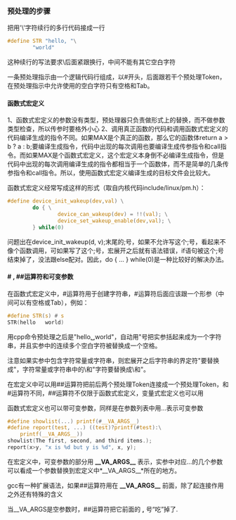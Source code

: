 ### 预处理的步骤
把用'\\'字符续行的多行代码接成一行
```c
#define STR "hello, "\
		"world"
```
这种续行的写法要求\后面紧跟换行，中间不能有其它空白字符

一条预处理指示由一个逻辑代码行组成，以#开头，后面跟若干个预处理Token，在预处理指示中允许使用的空白字符只有空格和Tab。

#### 函数式宏定义
1、函数式宏定义的参数没有类型，预处理器只负责做形式上的替换，而不做参数类型检查，所以传参时要格外小心
2、调用真正函数的代码和调用函数式宏定义的代码编译生成的指令不同。如果MAX是个真正的函数，那么它的函数体return a > b ? a : b;要编译生成指令，代码中出现的每次调用也要编译生成传参指令和call指令。而如果MAX是个函数式宏定义，这个宏定义本身倒不必编译生成指令，但是代码中出现的每次调用编译生成的指令都相当于一个函数体，而不是简单的几条传参指令和call指令。所以，使用函数式宏定义编译生成的目标文件会比较大。

函数式宏定义经常写成这样的形式（取自内核代码include/linux/pm.h）：
```c
#define device_init_wakeup(dev,val) \
        do { \
                device_can_wakeup(dev) = !!(val); \
                device_set_wakeup_enable(dev,val); \
        } while(0)
```
问题出在device_init_wakeup(d, v);末尾的;号，如果不允许写这个;号，看起来不像个函数调用，可如果写了这个;号，宏展开之后就有语法错误，if语句被这个;号结束掉了，没法跟else配对。因此，do { ... } while(0)是一种比较好的解决办法。
####   # , ##运算符和可变参数

在函数式宏定义中，#运算符用于创建字符串，#运算符后面应该跟一个形参（中间可以有空格或Tab），例如：
```c
#define STR(s) # s
STR(hello 	world)
```
用cpp命令预处理之后是"hello␣world"，自动用"号把实参括起来成为一个字符串，并且实参中的连续多个空白字符被替换成一个空格。

注意如果实参中包含字符常量或字符串，则宏展开之后字符串的界定符"要替换成\"，字符常量或字符串中的\和"字符要替换成\\和\"。

在宏定义中可以用##运算符把前后两个预处理Token连接成一个预处理Token，和#运算符不同，##运算符不仅限于函数式宏定义，变量式宏定义也可以用

函数式宏定义也可以带可变参数，同样是在参数列表中用...表示可变参数
```c
#define showlist(...) printf(#__VA_ARGS__)
#define report(test, ...) ((test)?printf(#test):\
	printf(__VA_ARGS__))
showlist(The first, second, and third items.);
report(x>y, "x is %d but y is %d", x, y);
```
在宏定义中，可变参数的部分用 **\_\_VA_ARGS\_\_** 表示，实参中对应...的几个参数可以看成一个参数替换到宏定义中*\_\_VA_ARGS\_\_*所在的地方。

gcc有一种扩展语法，如果##运算符用在 **\_\_VA_ARGS\_\_** 前面，除了起连接作用之外还有特殊的含义

当__VA_ARGS是空参数时，##运算符把它前面的 **,** 号“吃”掉了.



